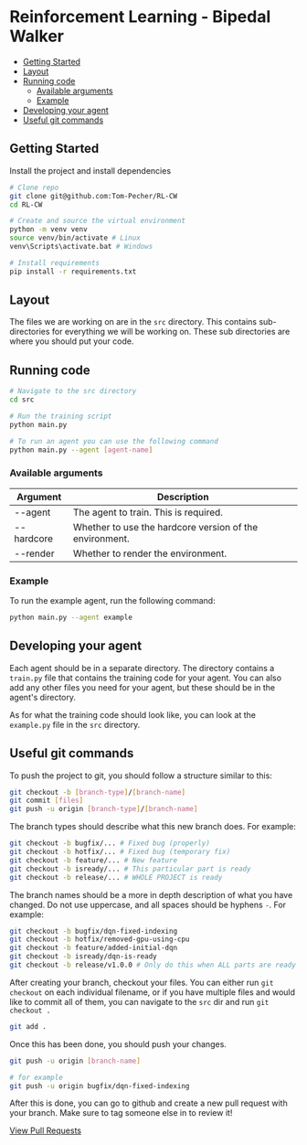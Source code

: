 # Reinforcement Learning - Bipedal Walker

- [Getting Started](#getting-started)
- [Layout](#layout)
- [Running code](#running-code)
   * [Available arguments](#available-arguments)
   * [Example](#example)
- [Developing your agent](#developing-your-agent)
- [Useful git commands](#useful-git-commands)

<!-- TOC --><a name="getting-started"></a>
## Getting Started

Install the project and install dependencies
```bash
# Clone repo
git clone git@github.com:Tom-Pecher/RL-CW
cd RL-CW

# Create and source the virtual environment
python -m venv venv
source venv/bin/activate # Linux
venv\Scripts\activate.bat # Windows

# Install requirements
pip install -r requirements.txt
```

<!-- TOC --><a name="layout"></a>
## Layout

The files we are working on are in the `src` directory. This contains sub-directories for everything we will be working on. These sub directories are where you should put your code.

<!-- TOC --><a name="running-code"></a>
## Running code

```bash
# Navigate to the src directory
cd src

# Run the training script
python main.py

# To run an agent you can use the following command
python main.py --agent [agent-name]
```

<!-- TOC --><a name="available-arguments"></a>
### Available arguments

| Argument | Description |
| --- | --- |
| --agent | The agent to train. This is required. |
| --hardcore | Whether to use the hardcore version of the environment. |
| --render | Whether to render the environment. |

<!-- TOC --><a name="example"></a>
### Example

To run the example agent, run the following command:
```bash
python main.py --agent example
```

<!-- TOC --><a name="developing-your-agent"></a>
## Developing your agent

Each agent should be in a separate directory. The directory contains a `train.py` file that contains the training code for your agent.
You can also add any other files you need for your agent, but these should be in the agent's directory.

As for what the training code should look like, you can look at the `example.py` file in the `src` directory.

<!-- TOC --><a name="useful-git-commands"></a>
## Useful git commands

To push the project to git, you should follow a structure similar to this:

```bash
git checkout -b [branch-type]/[branch-name]
git commit [files]
git push -u origin [branch-type]/[branch-name]
```

The branch types should describe what this new branch does. For example:
```bash
git checkout -b bugfix/... # Fixed bug (properly)
git checkout -b hotfix/... # Fixed bug (temporary fix)
git checkout -b feature/... # New feature
git checkout -b isready/... # This particular part is ready
git checkout -b release/... # WHOLE PROJECT is ready
```

The branch names should be a more in depth description of what you have changed. Do not use uppercase, and all spaces should be hyphens `-`. For example:

```bash
git checkout -b bugfix/dqn-fixed-indexing
git checkout -b hotfix/removed-gpu-using-cpu
git checkout -b feature/added-initial-dqn
git checkout -b isready/dqn-is-ready
git checkout -b release/v1.0.0 # Only do this when ALL parts are ready
```

After creating your branch, checkout your files. You can either run `git checkout` on each individual filename, or if you have multiple files and would like to commit all of them, you can navigate to the `src` dir and run `git checkout .`

```bash
git add .
```

Once this has been done, you should push your changes.

```bash
git push -u origin [branch-name]

# for example
git push -u origin bugfix/dqn-fixed-indexing
```

After this is done, you can go to github and create a new pull request with your branch. Make sure to tag someone else in to review it!

[View Pull Requests](https://github.com/Tom-Pecher/RL-CW/pulls)
